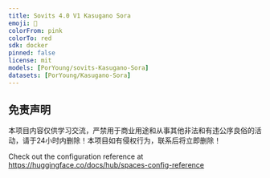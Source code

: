 ```yaml
---
title: Sovits 4.0 V1 Kasugano Sora
emoji: 👀
colorFrom: pink
colorTo: red
sdk: docker
pinned: false
license: mit
models: [PorYoung/sovits-Kasugano-Sora]
datasets: [PorYoung/Kasugano-Sora]
---
```


## 免责声明
本项目内容仅供学习交流，严禁用于商业用途和从事其他非法和有违公序良俗的活动，请于24小时内删除！本项目如有侵权行为，联系后将立即删除！

Check out the configuration reference at https://huggingface.co/docs/hub/spaces-config-reference